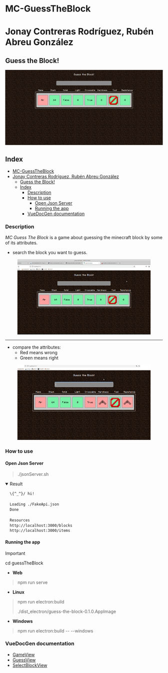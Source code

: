# MC-GuessTheBlock
# Jonay Contreras Rodríguez, Rubén Abreu González

## Guess the Block!
<img src="./readme/img/guess-the-block.png" alt="guessTheBlock-logo">

## Index
- [MC-GuessTheBlock](#mc-guesstheblock)
- [Jonay Contreras Rodríguez, Rubén Abreu González](#jonay-contreras-rodríguez-rubén-abreu-gonzález)
  - [Guess the Block!](#guess-the-block)
  - [Index](#index)
    - [Description](#description)
    - [How to use](#how-to-use)
      - [Open Json Server](#open-json-server)
      - [Running the app](#running-the-app)
    - [VueDocGen documentation](#vuedocgen-documentation)

### Description
*MC Guess The Block* is a game about guessing the minecraft block by some of its attributes.

- search the block you want to guess.
<div align="center">
    <img src="./readme/img/guess-the-game.gif" alt="guess-the-block-game">
</div>

---
- compare the attributes:
  - Red means wrong
  - Green means right

<div align="center">
    <img src="./readme/img/guess-the-block-win.gif" alt="guess-the-block-win">
</div>

### How to use
#### Open Json Server
> ./jsonServer.sh 

<details open>
<summary>Result</summary>

```bash
  \{^_^}/ hi!

  Loading ./FakeApi.json
  Done

  Resources
  http://localhost:3000/blocks
  http://localhost:3000/items
```
</details>

#### Running the app
> [!IMPORTANT]
> cd guessTheBlock

- **Web**
> npm run serve

- **Linux**
> npm run electron:build
>
> ./dist_electron/guess-the-block-0.1.0.AppImage

- **Windows**
> npm run electron:build -- --windows

### VueDocGen documentation
- [GameView](guessTheBlock/docs/components/views/GameView.md)
- [GuessView](guessTheBlock/docs/components/views/GuessView.md)
- [SelectBlockView](guessTheBlock/docs/components/views/SelectBlockView.md)